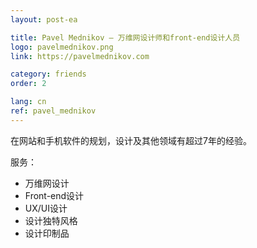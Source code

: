 ```yaml
---
layout: post-ea

title: Pavel Mednikov – 万维网设计师和front-end设计人员
logo: pavelmednikov.png
link: https://pavelmednikov.com

category: friends
order: 2

lang: cn
ref: pavel_mednikov
---
```


在网站和手机软件的规划，设计及其他领域有超过7年的经验。

服务：
  - 万维网设计
  - Front-end设计
  - UX/UI设计
  - 设计独特风格
  - 设计印制品